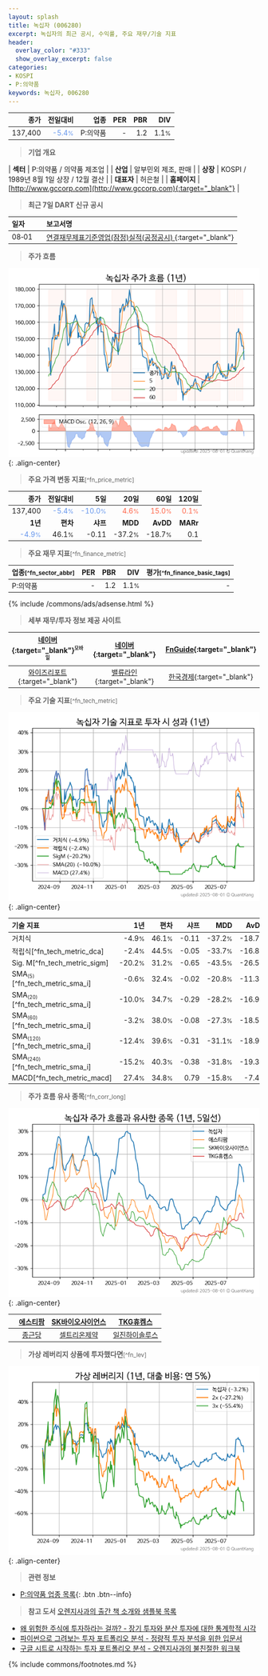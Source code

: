 ```yaml
---
layout: splash
title: 녹십자 (006280)
excerpt: 녹십자의 최근 공시, 수익률, 주요 재무/기술 지표
header:
  overlay_color: "#333"
  show_overlay_excerpt: false
categories:
- KOSPI
- P:의약품
keywords: 녹십자, 006280
---
```


| **종가** | **전일대비** | **업종** | **PER** | **PBR** | **DIV** |
| -------: | -----------: | -------: | ------: | ------: | ------: |
| 137,400 | <span style="color: cornflowerblue">-5.4<small>%</small></span> | P:의약품 | - | 1.2 | 1.1<small>%</small> |

<!-- more -->


> **기업 개요**<a id="company"></a>

| <span style="white-space:nowrap;">**섹터**</span> | P:의약품 / 의약품 제조업 |
| <span style="white-space:nowrap;">**산업**</span> | 알부민외 제조, 판매 |
| <span style="white-space:nowrap;">**상장**</span> | KOSPI / 1989년 8월 1일 상장 / 12월 결산 |
| <span style="white-space:nowrap;">**대표자**</span> | 허은철 |
| <span style="white-space:nowrap;">**홈페이지**</span> | [http://www.gccorp.com](http://www.gccorp.com){:target="_blank"} |


> **최근 7일 DART 신규 공시**<a id="dart"></a>

| **일자** |      | **보고서명** |
| :------- | :--- | :----------- |
| 08&#x2011;01 | | [연결재무제표기준영업(잠정)실적(공정공시)              ](https://dart.fss.or.kr/dsaf001/main.do?rcpNo=20250801800764){:target="_blank"} |


> **주가 흐름**<a id="price"></a>

![006280](/stock/images/006280.png){: .align-center}


> **주요 가격 변동 지표**<small>[^fn_price_metric]</small>

| **종가** | **전일대비** | **5일** | **20일** | **60일** | **120일** |
| -------: | -----------: | ------: | -------: | -------: | --------: |
| 137,400 | <span style="color: cornflowerblue">-5.4<small>%</small></span> | <span style="color: cornflowerblue">-10.0<small>%</small></span> | <span style="color: tomato">4.6<small>%</small></span> | <span style="color: tomato">15.0<small>%</small></span> | <span style="color: tomato">0.1<small>%</small></span> |
| **1년** | **편차** | **샤프** | **MDD** | **AvDD** | **MARr** |
| <span style="color: cornflowerblue">-4.9<small>%</small></span> | 46.1<small>%</small> | -0.11 | -37.2<small>%</small> | -18.7<small>%</small> | 0.1 |


> **주요 재무 지표**<small>[^fn_finance_metric]</small>

| **업종**<small>[^fn_sector_abbr]</small> | **PER** | **PBR** | **DIV** | **평가**<small>[^fn_finance_basic_tags]</small> |
| :--------------------------------------- | ------: | ------: | ------: | ----------------------------------------------: |
| P:의약품 | - | 1.2 | 1.1<small>%</small> | - |



{% include /commons/ads/adsense.html %}

> **세부 재무/투자 정보 제공 사이트**

| [네이버](https://m.stock.naver.com/domestic/stock/006280/finance/summary){:target="_blank"}<sup><small>모바일</small></sup> | [네이버](https://finance.naver.com/item/coinfo.naver?code=006280){:target="_blank"} | [FnGuide](https://comp.fnguide.com/SVO2/ASP/SVD_Invest.asp?gicode=A006280&MenuYn=Y){:target="_blank"} |
| :---: | :---: | :---: |
| [와이즈리포트](https://comp.wisereport.co.kr/company/c1040001.aspx?cmp_cd=006280){:target="_blank"} | [밸류라인](https://www.valueline.co.kr/finance/summary/006280){:target="_blank"} | [한국경제](https://markets.hankyung.com/stock/006280/financial-summary){:target="_blank"} |


> **주요 기술 지표**<small>[^fn_tech_metric]</small>


![006280](/stock/images/006280_tech.png){: .align-center}

| **기술 지표** | **1년** | **편차** | **샤프** | **MDD** | **AvDD** |
| :------------ | ------: | -----------: | -------: | ------: | -------: |
| 거치식 | -4.9<small>%</small> | 46.1<small>%</small> | -0.11 | -37.2<small>%</small> | -18.7<small>%</small> |
| 적립식[^fn_tech_metric_dca] | -2.4<small>%</small> | 44.5<small>%</small> | -0.05 | -33.7<small>%</small> | -16.8<small>%</small> |
| Sig. M[^fn_tech_metric_sigm] | -20.2<small>%</small> | 31.2<small>%</small> | -0.65 | -43.5<small>%</small> | -26.5<small>%</small> |
| SMA<small><sub>(5)</sub></small>[^fn_tech_metric_sma_i] | -0.6<small>%</small> | 32.4<small>%</small> | -0.02 | -20.8<small>%</small> | -11.3<small>%</small> |
| SMA<small><sub>(20)</sub></small>[^fn_tech_metric_sma_i] | -10.0<small>%</small> | 34.7<small>%</small> | -0.29 | -28.2<small>%</small> | -16.9<small>%</small> |
| SMA<small><sub>(60)</sub></small>[^fn_tech_metric_sma_i] | -3.2<small>%</small> | 38.0<small>%</small> | -0.08 | -27.3<small>%</small> | -18.5<small>%</small> |
| SMA<small><sub>(120)</sub></small>[^fn_tech_metric_sma_i] | -12.4<small>%</small> | 39.6<small>%</small> | -0.31 | -31.1<small>%</small> | -18.9<small>%</small> |
| SMA<small><sub>(240)</sub></small>[^fn_tech_metric_sma_i] | -15.2<small>%</small> | 40.3<small>%</small> | -0.38 | -31.8<small>%</small> | -19.3<small>%</small> |
| MACD[^fn_tech_metric_macd] | 27.4<small>%</small> | 34.8<small>%</small> | 0.79 | -15.8<small>%</small> | -7.4<small>%</small> |


> **주가 흐름 유사 종목**<a id="corr"></a><small>[^fn_corr_long]</small>

![006280](/stock/images/006280_corr.png){: .align-center}

|       | [에스티팜](/237690/) | [SK바이오사이언스](/302440/) | [TKG휴켐스](/069260/) |
| :---: | :------------------------------------: | :------------------------------------: | :------------------------------------: |
|       | [종근당](/185750/) | [셀트리온제약](/068760/) | [일진하이솔루스](/271940/) |


> **가상 레버리지 상품에 투자했다면**<a id="2x"></a><small>[^fn_lev]</small>

![006280](/stock/images/006280_2x.png){: .align-center}


> **관련 정보**

- [P:의약품 업종 목록](/stats/sector/kospi_업종_의약품_종목/){: .btn .btn--info}

> **참고 도서** [오렌지사과의 출간 책 소개와 샘플북 목록](https://kongdori.tistory.com/691)

- [왜 위험한 주식에 투자하라는 걸까? - 장기 투자와 분산 투자에 대한 통계학적 시각](https://kongdori.tistory.com/421)
- [파이썬으로 그려보는 투자 포트폴리오 분석  - 정량적 투자 분석을 위한 입문서](https://kongdori.tistory.com/643)
- [구글 시트로 시작하는 투자 포트폴리오 분석 - 오렌지사과의 불친절한 워크북](https://kongdori.tistory.com/449)


{% include commons/footnotes.md %}